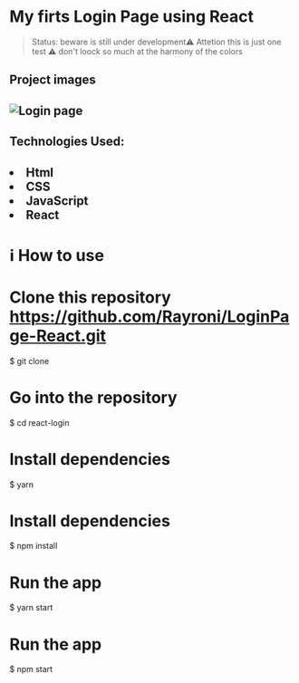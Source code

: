 # My firts Login Page using React 
>Status: beware is still under development⚠️ Attetion this is just one test ⚠️ don't loock so much at the harmony of the colors
<h2> Project images <h2/>
<img src="https://media.discordapp.net/attachments/914344565073412126/953735822975307787/dadadad.JPG?width=1323&height=676"
     alt="Login page">
  
  
 <h2>Technologies Used:<h2>
 <li>Html</li>
 <li>CSS</li>
 <li>JavaScript</li>
 <li>React</li>

   # ℹ️ How to use
  
   
# Clone this repository https://github.com/Rayroni/LoginPage-React.git
$ git clone 

# Go into the repository
$ cd react-login

# Install dependencies
$ yarn

# Install dependencies
$ npm install

# Run the app
$ yarn start

# Run the app
$ npm start

